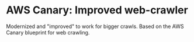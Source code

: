 # AWS Canary: Improved web-crawler

Modernized and "improved" to work for bigger crawls. Based on the AWS Canary blueprint for web crawling.
